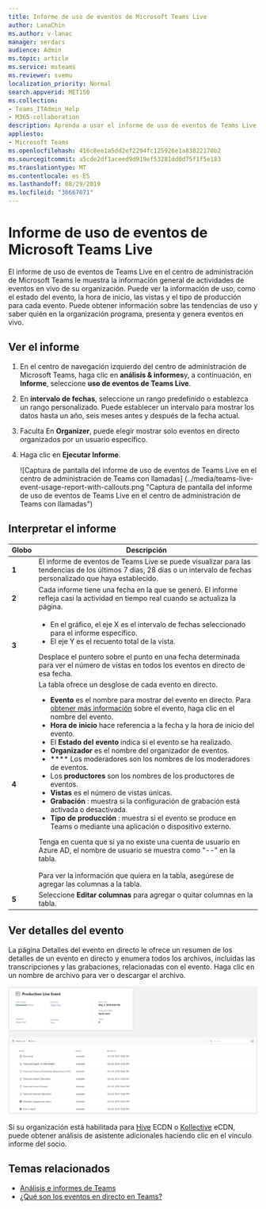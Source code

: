 ```yaml
---
title: Informe de uso de eventos de Microsoft Teams Live
author: LanaChin
ms.author: v-lanac
manager: serdars
audience: Admin
ms.topic: article
ms.service: msteams
ms.reviewer: svemu
localization_priority: Normal
search.appverid: MET150
ms.collection:
- Teams_ITAdmin_Help
- M365-collaboration
description: Aprenda a usar el informe de uso de eventos de Teams Live en el centro de administración de Microsoft Teams para obtener información general sobre la actividad de los eventos en vivo de Teams en su organización.
appliesto:
- Microsoft Teams
ms.openlocfilehash: 416c8ee1a5dd2ef2294fc125926e1a83822170b2
ms.sourcegitcommit: a5cde2df1aceed9d919ef53281dd0d75f1f5e183
ms.translationtype: MT
ms.contentlocale: es-ES
ms.lasthandoff: 08/29/2019
ms.locfileid: "36667071"
---
```

# <a name="microsoft-teams-live-event-usage-report"></a>Informe de uso de eventos de Microsoft Teams Live

El informe de uso de eventos de Teams Live en el centro de administración de Microsoft Teams le muestra la información general de actividades de eventos en vivo de su organización. Puede ver la información de uso, como el estado del evento, la hora de inicio, las vistas y el tipo de producción para cada evento. Puede obtener información sobre las tendencias de uso y saber quién en la organización programa, presenta y genera eventos en vivo. 

## <a name="view-the-report"></a>Ver el informe

1. En el centro de navegación izquierdo del centro de administración de Microsoft Teams, haga clic en **análisis & informes**y, a continuación, en **Informe**, seleccione **uso de eventos de Teams Live**.
2. En **intervalo de fechas**, seleccione un rango predefinido o establezca un rango personalizado. Puede establecer un intervalo para mostrar los datos hasta un año, seis meses antes y después de la fecha actual.
3. Faculta En **Organizer**, puede elegir mostrar solo eventos en directo organizados por un usuario específico.
4. Haga clic en **Ejecutar Informe**.  

    ![Captura de pantalla del informe de uso de eventos de Teams Live en el centro de administración de Teams con llamadas] (../media/teams-live-event-usage-report-with-callouts.png "Captura de pantalla del informe de uso de eventos de Teams Live en el centro de administración de Teams con llamadas")

## <a name="interpret-the-report"></a>Interpretar el informe

|Globo |Descripción  |
|--------|-------------|
|**1**   |El informe de eventos de Teams Live se puede visualizar para las tendencias de los últimos 7 días, 28 días o un intervalo de fechas personalizado que haya establecido. |
|**2**   |Cada informe tiene una fecha en la que se generó. El informe refleja casi la actividad en tiempo real cuando se actualiza la página. |
|**3**   |<ul><li>En el gráfico, el eje X es el intervalo de fechas seleccionado para el informe específico.</li> <li> El eje Y es el recuento total de la vista.</li> </ul>Desplace el puntero sobre el punto en una fecha determinada para ver el número de vistas en todos los eventos en directo de esa fecha.|
|**4**   |La tabla ofrece un desglose de cada evento en directo. <ul><li>**Evento** es el nombre para mostrar del evento en directo. Para [obtener más información](#view-event-details) sobre el evento, haga clic en el nombre del evento. </li> <li>**Hora de inicio** hace referencia a la fecha y la hora de inicio del evento.</li> <li>El **Estado del evento** indica si el evento se ha realizado.  </li><li>**Organizador** es el nombre del organizador de eventos.</li> <li>**** Los moderadores son los nombres de los moderadores de eventos.</li><li>Los **productores** son los nombres de los productores de eventos.</li><li>**Vistas** es el número de vistas únicas.</li><li>**Grabación** : muestra si la configuración de grabación está activada o desactivada.</li><li>**Tipo de producción** : muestra si el evento se produce en Teams o mediante una aplicación o dispositivo externo.</li></li> </ul>Tenga en cuenta que si ya no existe una cuenta de usuario en Azure AD, el nombre de usuario se muestra como "--" en la tabla. <br><br>Para ver la información que quiera en la tabla, asegúrese de agregar las columnas a la tabla. |
|**5**   |Seleccione **Editar columnas** para agregar o quitar columnas en la tabla.|

## <a name="view-event-details"></a>Ver detalles del evento

La página Detalles del evento en directo le ofrece un resumen de los detalles de un evento en directo y enumera todos los archivos, incluidas las transcripciones y las grabaciones, relacionadas con el evento. Haga clic en un nombre de archivo para ver o descargar el archivo.

![Captura de pantalla que muestra los detalles de un evento en directo](../media/teams-live-event-usage-report-event-detail.png)

Si su organización está habilitada para [Hive](https://www.hivestreaming.com/partners/integration-partners/microsoft/) ECDN o [Kollective](https://kollective.com) eCDN, puede obtener análisis de asistente adicionales haciendo clic en el vínculo informe del socio.

## <a name="related-topics"></a>Temas relacionados

- [Análisis e informes de Teams](teams-reporting-reference.md)
- [¿Qué son los eventos en directo en Teams?](../teams-live-events/what-are-teams-live-events.md)